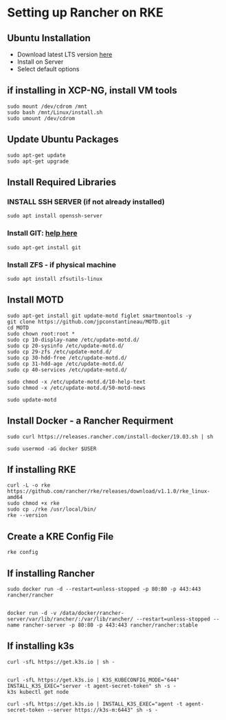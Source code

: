 # Setting up Rancher on RKE

## Ubuntu Installation
  - Download latest LTS version [here](https://www.ubuntu.com/download/server)
  - Install on Server
  - Select default options
  
## if installing in XCP-NG, install VM tools

```
sudo mount /dev/cdrom /mnt
sudo bash /mnt/Linux/install.sh
sudo umount /dev/cdrom

```

## Update Ubuntu Packages
```
sudo apt-get update
sudo apt-get upgrade
```





## Install Required Libraries
### INSTALL SSH SERVER (if not already installed)
```
sudo apt install openssh-server
```

### Install GIT: [help here](https://help.ubuntu.com/lts/serverguide/git.html)
```
sudo apt-get install git
```
### Install ZFS - if physical machine
```
sudo apt install zfsutils-linux
```

## Install MOTD
```
sudo apt-get install git update-motd figlet smartmontools -y
git clone https://github.com/jpconstantineau/MOTD.git
cd MOTD
sudo chown root:root *
sudo cp 10-display-name /etc/update-motd.d/
sudo cp 20-sysinfo /etc/update-motd.d/
sudo cp 29-zfs /etc/update-motd.d/
sudo cp 30-hdd-free /etc/update-motd.d/
sudo cp 31-hdd-age /etc/update-motd.d/
sudo cp 40-services /etc/update-motd.d/

sudo chmod -x /etc/update-motd.d/10-help-text
sudo chmod -x /etc/update-motd.d/50-motd-news

sudo update-motd
```

## Install Docker - a Rancher Requirment

```
sudo curl https://releases.rancher.com/install-docker/19.03.sh | sh

sudo usermod -aG docker $USER

```

## If installing RKE

```
curl -L -o rke  https://github.com/rancher/rke/releases/download/v1.1.0/rke_linux-amd64 
sudo chmod +x rke
sudo cp ./rke /usr/local/bin/
rke --version

```

## Create a KRE Config File

```
rke config
```


## If installing Rancher

```
sudo docker run -d --restart=unless-stopped -p 80:80 -p 443:443 rancher/rancher
```

```

docker run -d -v /data/docker/rancher-server/var/lib/rancher/:/var/lib/rancher/ --restart=unless-stopped --name rancher-server -p 80:80 -p 443:443 rancher/rancher:stable
```


## If installing k3s
```
curl -sfL https://get.k3s.io | sh -


curl -sfL https://get.k3s.io | K3S_KUBECONFIG_MODE="644" INSTALL_K3S_EXEC="server -t agent-secret-token" sh -s -
k3s kubectl get node

curl -sfL https://get.k3s.io | INSTALL_K3S_EXEC="agent -t agent-secret-token --server https://k3s-m:6443" sh -s -

```




